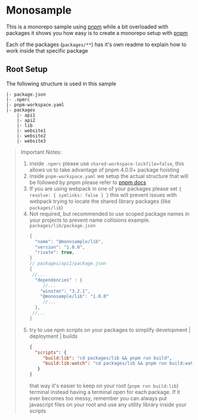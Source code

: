 # Monosample

[pnpm]: https://pnpm.js.org/
[pnpm docs]: https://pnpm.js.org/en/pnpm-workspace_yaml

This is a monorepo sample using [pnpm] while a bit overloaded with packages
it shows you how easy is to create a monorepo setup with [pnpm]


Each of the packages (`packages/**`) has it's own readme to explain
how to work inside that specific package


## Root Setup
The following structure is used in this sample
```
|- package.json
|- .npmrc
|- pnpm-workspace.yaml
|- packages
    |- api1
    |- api2
    |- lib
    |- website1
    |- website2
    |- website3
```

>Important Notes:
> 1. inside `.npmrc` please use `shared-workspace-lockfile=false`, this allows us to take advantage of pnpm 4.0.0+ package hoisting
> 2. inside `pnpm-workspace.yaml` we setup the actual structure that will be followed by pnpm please refer to [pnpm docs]
> 3. If you are using webpack in one of your packages please set `{ resolve: { symlinks: false } }` this will prevent issues with webpack trying to locate the shared library packages (like `packages/lib`)
> 4. Not required, but recommended to use scoped package names in your projects to prevent name collisions example. `packages/lib/package.json`
>    ```javascript
>    {
>      "name": "@monosample/lib",
>      "version": "1.0.0",
>      "rivate": true,
>    }
>    // packages/api1/package.json
>    {
>     //...
>      "dependencies" : {
>         //...
>        "winston": "3.2.1",
>        "@monosample/lib": "1.0.0"
>         //...
>      },
>     //...
>    }
>    ```
> 5. try to use npm scripts on your packages to simplify development | deployment | builds
>    ```json
>    {
>      "scripts": {
>         "build:lib": "cd packages/lib && pnpm run build",
>         "build:lib:watch": "cd packages/lib && pnpm run build:watch"
>       }
>    }
>    ```
>    that way it's easier to keep on your root (`pnpm run build:lib`) terminal instead having a terminal open for each package. If it ever becomes too messy, remember you can always put javascript files on your root and use any utility library inside your scripts
